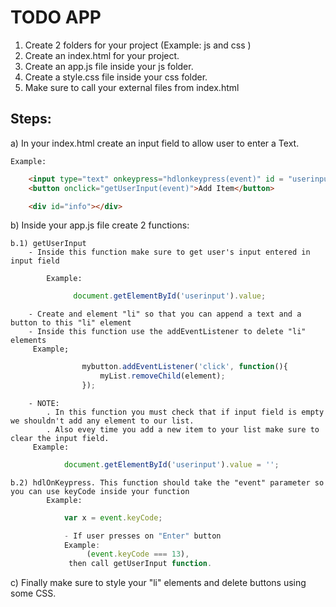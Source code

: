 # TODO APP
1) Create 2 folders for your project (Example: js and css )
2) Create an index.html for your project.
3) Create an app.js file inside your js folder.
4) Create a style.css file inside your css folder.
5) Make sure to call your external files from index.html

## Steps:

a) In your index.html create an input field to allow user to enter a Text.

    Example:
```html
    <input type="text" onkeypress="hdlonkeypress(event)" id = "userinput">
    <button onclick="getUserInput(event)">Add Item</button>

    <div id="info"></div>
```
b) Inside your app.js file create 2 functions:

    b.1) getUserInput
        - Inside this function make sure to get user's input entered in input field

            Example: 
```javascript
              document.getElementById('userinput').value;
```
        - Create and element "li" so that you can append a text and a button to this "li" element
        - Inside this function use the addEventListener to delete "li" elements
         Example; 
```javascript
                mybutton.addEventListener('click', function(){
                    myList.removeChild(element);
                });
```      
        - NOTE: 
            . In this function you must check that if input field is empty we shouldn't add any element to our list.
            . Also evey time you add a new item to your list make sure to clear the input field.
         Example:
```javascript
            document.getElementById('userinput').value = '';
``` 
    b.2) hdlOnKeypress. This function should take the "event" parameter so you can use keyCode inside your function    
            Example:
```javascript
            var x = event.keyCode;

            - If user presses on "Enter" button 
            Example: 
                 (event.keyCode === 13), 
             then call getUserInput function.
```

c) Finally make sure to style your "li" elements and delete buttons using some CSS.

